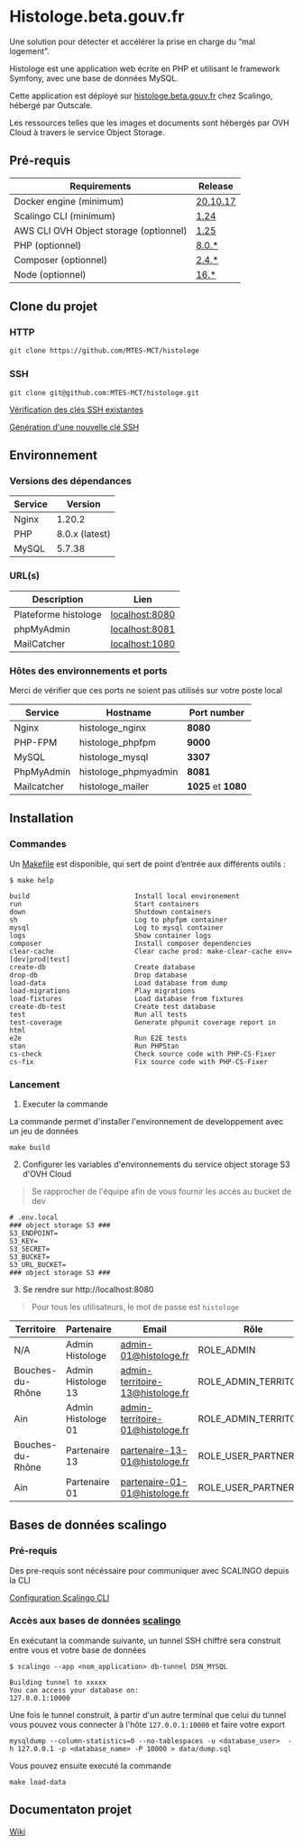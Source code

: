 # Histologe.beta.gouv.fr

Une solution pour détecter et accélérer la prise en charge du “mal logement”.

Histologe est une application web écrite en PHP et utilisant le framework Symfony, avec une base de données MySQL.

Cette application est déployé sur [histologe.beta.gouv.fr](histologe.beta.gouv.fr) chez Scalingo, hébergé par Outscale.

Les ressources telles que les images et documents sont hébergés par OVH Cloud à travers le service Object Storage.  

## Pré-requis

Requirements|Release
------------|--------
Docker engine (minimum)| [20.10.17](https://www.docker.com/)
Scalingo CLI (minimum) | [1.24](https://doc.scalingo.com/platform/cli/start)
AWS CLI OVH Object storage (optionnel) | [1.25](https://docs.ovh.com/fr/storage/s3/debuter-avec-s3/#utilisation-de-aws-cli)
PHP (optionnel)| [8.0.*](https://www.php.net/)
Composer (optionnel) | [2.4.*](https://getcomposer.org/download/)
Node (optionnel)| [16.*](https://nodejs.org/en/)


## Clone du projet

### HTTP
```bash
git clone https://github.com/MTES-MCT/histologe
```

### SSH
```
git clone git@github.com:MTES-MCT/histologe.git
```

[Vérification des clés SSH existantes](https://docs.github.com/en/authentication/connecting-to-github-with-ssh/checking-for-existing-ssh-keys)

[Génération d'une nouvelle clé SSH](https://docs.github.com/en/authentication/connecting-to-github-with-ssh/generating-a-new-ssh-key-and-adding-it-to-the-ssh-agent)

## Environnement

### Versions des dépendances

Service|Version
-------|-------
Nginx | 1.20.2
PHP | 8.0.x (latest)
MySQL | 5.7.38

### URL(s)

Description| Lien
---------|------------- 
Plateforme histologe| [localhost:8080](http://localhost:8080)
phpMyAdmin | [localhost:8081](http://localhost:8081)
MailCatcher  | [localhost:1080](http://localhost:1080)

### Hôtes des environnements et ports

Merci de vérifier que ces ports ne soient pas utilisés sur votre poste local

Service|Hostname|Port number
-------|--------|-----------
Nginx|  histologe_nginx| **8080**
PHP-FPM| histologe_phpfpm|**9000**
MySQL| histologe_mysql|**3307**
PhpMyAdmin |   histologe_phpmyadmin | **8081**
Mailcatcher|   histologe_mailer| **1025** et **1080**

## Installation

### Commandes

Un [Makefile](Makefile) est disponible, qui sert de point d’entrée aux différents outils :

```
$ make help

build                          Install local environement
run                            Start containers
down                           Shutdown containers
sh                             Log to phpfpm container
mysql                          Log to mysql container
logs                           Show container logs
composer                       Install composer dependencies
clear-cache                    Clear cache prod: make-clear-cache env=[dev|prod|test]
create-db                      Create database
drop-db                        Drop database
load-data                      Load database from dump
load-migrations                Play migrations
load-fixtures                  Load database from fixtures
create-db-test                 Create test database
test                           Run all tests
test-coverage                  Generate phpunit coverage report in html
e2e                            Run E2E tests
stan                           Run PHPStan
cs-check                       Check source code with PHP-CS-Fixer
cs-fix                         Fix source code with PHP-CS-Fixer
```

### Lancement

1. Executer la commande

La commande permet d'installer l'environnement de developpement avec un jeu de données

```
make build
```

2. Configurer les variables d'environnements du service object storage S3 d'OVH Cloud

> Se rapprocher de l'équipe afin de vous fournir les accès au bucket de dev

```
# .env.local
### object storage S3 ###
S3_ENDPOINT=
S3_KEY=
S3_SECRET=
S3_BUCKET=
S3_URL_BUCKET=
### object storage S3 ###
```

3. Se rendre sur http://localhost:8080

> Pour tous les utilisateurs, le mot de passe est `histologe`

Territoire             | Partenaire         | Email                            | Rôle       
-----------------------|--------------------|----------------------------------|----------------------
N/A                    | Admin Histologe    | admin-01@histologe.fr            | ROLE_ADMIN 
Bouches-du-Rhône       | Admin Histologe 13 | admin-territoire-13@histologe.fr | ROLE_ADMIN_TERRITORY
Ain                    | Admin Histologe 01 | admin-territoire-01@histologe.fr | ROLE_ADMIN_TERRITORY
Bouches-du-Rhône       | Partenaire 13      | partenaire-13-01@histologe.fr    | ROLE_USER_PARTNER
Ain                    | Partenaire 01      | partenaire-01-01@histologe.fr    | ROLE_USER_PARTNER

## Bases de données scalingo

### Pré-requis

Des pre-requis sont nécéssaire pour communiquer avec SCALINGO depuis la CLI

[Configuration Scalingo CLI](https://doc.scalingo.com/platform/cli/introduction)

### Accès aux bases de données [scalingo](https://doc.scalingo.com/platform/databases/access)

En exécutant la commande suivante, un tunnel SSH chiffré sera construit entre vous et votre base de données

```
$ scalingo --app <nom_application> db-tunnel DSN_MYSQL

Building tunnel to xxxxx
You can access your database on:
127.0.0.1:10000
```

Une fois le tunnel construit, à partir d'un autre terminal que celui du tunnel vous pouvez vous connecter à l'hôte 
`127.0.0.1:10000` et faire votre export

```
mysqldump --column-statistics=0 --no-tablespaces -u <database_user>  -h 127.0.0.1 -p <database_name> -P 10000 > data/dump.sql
```
Vous pouvez ensuite executé la commande

```
make load-data  
```

## Documentaton projet

[Wiki](https://github.com/MTES-MCT/histologe/wiki)
